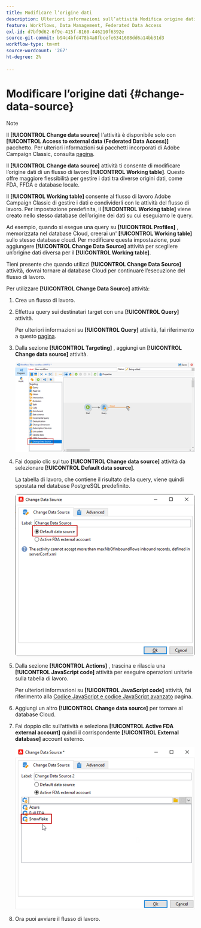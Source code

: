 ```yaml
---
title: Modificare l’origine dati
description: Ulteriori informazioni sull’attività Modifica origine dati
feature: Workflows, Data Management, Federated Data Access
exl-id: d7bf9d62-6f9e-415f-8160-446210f6392e
source-git-commit: b94c4bfd478b4a8fbcefe6341608dd6a14bb31d3
workflow-type: tm+mt
source-wordcount: '267'
ht-degree: 2%

---
```


# Modificare l’origine dati {#change-data-source}

>[!NOTE]
>
> Il **[!UICONTROL Change data source]** l&#39;attività è disponibile solo con **[!UICONTROL Access to external data (Federated Data Access)]** pacchetto. Per ulteriori informazioni sui pacchetti incorporati di Adobe Campaign Classic, consulta [pagina](../../installation/using/installing-campaign-standard-packages.md).

Il **[!UICONTROL Change data source]** attività ti consente di modificare l’origine dati di un flusso di lavoro **[!UICONTROL Working table]**. Questo offre maggiore flessibilità per gestire i dati tra diverse origini dati, come FDA, FFDA e database locale.

Il **[!UICONTROL Working table]** consente al flusso di lavoro Adobe Campaign Classic di gestire i dati e condividerli con le attività del flusso di lavoro.
Per impostazione predefinita, il **[!UICONTROL Working table]** viene creato nello stesso database dell’origine dei dati su cui eseguiamo le query.

Ad esempio, quando si esegue una query su **[!UICONTROL Profiles]** , memorizzata nel database Cloud, creerai un&#39; **[!UICONTROL Working table]** sullo stesso database cloud.
Per modificare questa impostazione, puoi aggiungere **[!UICONTROL Change Data Source]** attività per scegliere un’origine dati diversa per il **[!UICONTROL Working table]**.

Tieni presente che quando utilizzi **[!UICONTROL Change Data Source]** attività, dovrai tornare al database Cloud per continuare l’esecuzione del flusso di lavoro.

Per utilizzare **[!UICONTROL Change Data Source]** attività:

1. Crea un flusso di lavoro.

1. Effettua query sui destinatari target con una **[!UICONTROL Query]** attività.

   Per ulteriori informazioni su **[!UICONTROL Query]** attività, fai riferimento a questo [pagina](../../workflow/using/query.md#creating-a-query).

1. Dalla sezione **[!UICONTROL Targeting]** , aggiungi un **[!UICONTROL Change data source]** attività.

   ![](assets/change-data-source.png)

1. Fai doppio clic sul tuo **[!UICONTROL Change data source]** attività da selezionare **[!UICONTROL Default data source]**.

   La tabella di lavoro, che contiene il risultato della query, viene quindi spostata nel database PostgreSQL predefinito.

   ![](assets/change-data-source_2.png)

1. Dalla sezione **[!UICONTROL Actions]** , trascina e rilascia una **[!UICONTROL JavaScript code]** attività per eseguire operazioni unitarie sulla tabella di lavoro.

   Per ulteriori informazioni su **[!UICONTROL JavaScript code]** attività, fai riferimento alla [Codice JavaScript e codice JavaScript avanzato](../../workflow/using/sql-code-and-javascript-code.md#javascript-code) pagina.

1. Aggiungi un altro **[!UICONTROL Change data source]** per tornare al database Cloud.

1. Fai doppio clic sull’attività e seleziona **[!UICONTROL Active FDA external account]** quindi il corrispondente **[!UICONTROL External database]** account esterno.

   ![](assets/change-data-source_3.png)

1. Ora puoi avviare il flusso di lavoro.
